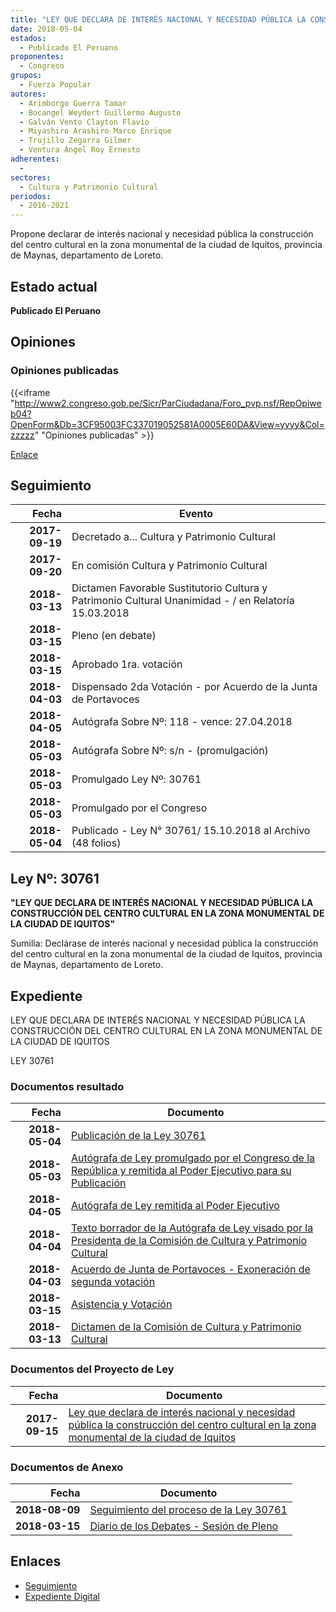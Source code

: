 ```yaml
---
title: "LEY QUE DECLARA DE INTERÉS NACIONAL Y NECESIDAD PÚBLICA LA CONSTRUCCIÓN DEL CENTRO CULTURAL EN LA ZONA MONUMENTAL DE LA CIUDAD DE IQUITOS"
date: 2018-05-04
estados: 
  - Publicado El Peruano
proponentes: 
  - Congreso
grupos: 
  - Fuerza Popular
autores: 
  - Arimborgo Guerra Tamar
  - Bocangel Weydert Guillermo Augusto
  - Galván Vento Clayton Flavio
  - Miyashiro Arashiro Marco Enrique
  - Trujillo Zegarra Gilmer
  - Ventura Ángel Roy Ernesto
adherentes: 
  - 
sectores: 
  - Cultura y Patrimonio Cultural
periodos: 
  - 2016-2021
---
```


Propone declarar de interés nacional y necesidad pública la construcción del centro cultural en la zona monumental de la ciudad de Iquitos, provincia de Maynas, departamento de Loreto.


## Estado actual

**Publicado El Peruano**

## Opiniones

### Opiniones publicadas

{{<iframe "http://www2.congreso.gob.pe/Sicr/ParCiudadana/Foro_pvp.nsf/RepOpiweb04?OpenForm&Db=3CF95003FC337019052581A0005E60DA&View=yyyy&Col=zzzzz" "Opiniones publicadas" >}}

[Enlace](http://www2.congreso.gob.pe/Sicr/ParCiudadana/Foro_pvp.nsf/RepOpiweb04?OpenForm&Db=3CF95003FC337019052581A0005E60DA&View=yyyy&Col=zzzzz)

## Seguimiento

| Fecha | Evento |
|------:|--------|
| **2017-09-19** | Decretado a... Cultura y Patrimonio Cultural|
| **2017-09-20** | En comisión Cultura y Patrimonio Cultural|
| **2018-03-13** | Dictamen Favorable Sustitutorio Cultura y Patrimonio Cultural Unanimidad - / en Relatoría 15.03.2018|
| **2018-03-15** | Pleno (en debate)|
| **2018-03-15** | Aprobado 1ra. votación|
| **2018-04-03** | Dispensado 2da Votación - por Acuerdo de la Junta de Portavoces|
| **2018-04-05** | Autógrafa Sobre Nº: 118 - vence: 27.04.2018|
| **2018-05-03** | Autógrafa Sobre Nº: s/n - (promulgación)|
| **2018-05-03** | Promulgado Ley Nº: 30761|
| **2018-05-03** | Promulgado por el Congreso|
| **2018-05-04** | Publicado - Ley N° 30761/ 15.10.2018 al Archivo (48 folios)|

## Ley Nº: 30761

**"LEY QUE DECLARA DE INTERÉS NACIONAL Y NECESIDAD PÚBLICA LA CONSTRUCCIÓN DEL CENTRO CULTURAL EN LA ZONA MONUMENTAL DE LA CIUDAD DE IQUITOS"**

Sumilla: Declárase de interés nacional y necesidad pública la construcción del centro cultural en la zona monumental de la ciudad de Iquitos, provincia de Maynas, departamento de Loreto.


## Expediente

LEY QUE DECLARA DE INTERÉS NACIONAL Y NECESIDAD PÚBLICA LA CONSTRUCCIÓN DEL CENTRO CULTURAL EN LA ZONA MONUMENTAL DE LA CIUDAD DE IQUITOS

LEY 30761


### Documentos resultado

| Fecha | Documento |
|------:|--------|
| **2018-05-04** | [Publicación de la Ley 30761](http://www.leyes.congreso.gob.pe/Documentos/2016_2021/ADLP/Normas_Legales/30761-LEY.pdf) |
| **2018-05-03** | [Autógrafa de Ley promulgado por el Congreso de la República y remitida al Poder Ejecutivo para su Publicación](http://www.leyes.congreso.gob.pe/Documentos/2016_2021/ADLP/Texto_Aprobado/AU0189820180503.pdf) |
| **2018-04-05** | [Autógrafa de Ley remitida al Poder Ejecutivo](http://www.leyes.congreso.gob.pe/Documentos/2016_2021/Autografas/Ley_y_de_Resolucion_Legislativa/AU0189820180405.PDF) |
| **2018-04-04** | [Texto borrador de la Autógrafa de Ley visado por la Presidenta de la Comisión de Cultura y Patrimonio Cultural](http://www.leyes.congreso.gob.pe/Documentos/2016_2021/Texto_Borrador_de_Autografa/BAU0189820180404.pdf) |
| **2018-04-03** | [Acuerdo de Junta de Portavoces - Exoneración de segunda votación](http://www.leyes.congreso.gob.pe/Documentos/2016_2021/Acuerdos/Junta_Portavoces/AJP0189820180403.pdf) |
| **2018-03-15** | [Asistencia y Votación](http://www.leyes.congreso.gob.pe/Documentos/2016_2021/Asistencia_y_Votacion/Proyectos_de_Ley/AV0189820180315..pdf) |
| **2018-03-13** | [Dictamen de la Comisión de Cultura y Patrimonio Cultural](http://www.leyes.congreso.gob.pe/Documentos/2016_2021/Dictamenes/Proyectos_de_Ley/01898DC05MAY20180313..pdf) |

### Documentos del Proyecto de Ley

| Fecha | Documento |
|------:|--------|
| **2017-09-15** | [Ley que declara de interés nacional y necesidad pública la construcción del centro cultural en la zona monumental de la ciudad de Iquitos](http://www.leyes.congreso.gob.pe/Documentos/2016_2021/Proyectos_de_Ley_y_de_Resoluciones_Legislativas/PL0189820170915.pdf) |

### Documentos de Anexo

| Fecha | Documento |
|------:|--------|
| **2018-08-09** | [Seguimiento del proceso de la Ley 30761](http://www.leyes.congreso.gob.pe/Documentos/2016_2021/Seguimiento_de_Proyectos_de_Ley/01898PL20180809.pdf) |
| **2018-03-15** | [Diario de los Debates - Sesión de Pleno](http://www.leyes.congreso.gob.pe/Documentos/2016_2021/ADLP/Diario_Debates/30761-TDD.pdf) |

## Enlaces 

- [Seguimiento](http://www2.congreso.gob.pe/Sicr/TraDocEstProc/CLProLey2016.nsf/f7fff46988ca05b1052578e100829cc7/5ebd91919730b6dc0525819c00613adf?OpenDocument)
- [Expediente Digital](http://www2.congreso.gob.pe/Sicr/TraDocEstProc/CLProLey2016.nsf/f7fff46988ca05b1052578e100829cc7/5ebd91919730b6dc0525819c00613adf?OpenDocument&Click=05257FB7005EB655.eb71d0cf91d8294e05256cdf006b5706/$Body/0.1C6C)
